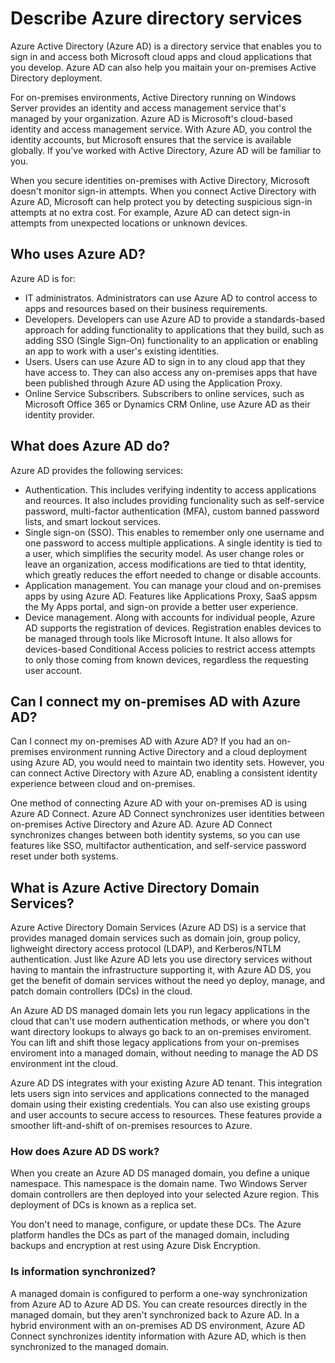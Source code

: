 
# Describe Azure directory services

Azure Active Directory (Azure AD) is a directory service that enables you to sign in and access both Microsoft cloud apps and cloud applications that you develop. Azure AD can also help you maitain your on-premises Active Directory deployment. 

For on-premises environments, Active Directory running on Windows Server provides an identity and access management service that's managed by your organization. Azure AD is Microsoft's cloud-based identity and access management service. With Azure AD, you control the identity accounts, but Microsoft ensures that the service is available globally. If you've worked with Active Directory, Azure AD will be familiar to you.

When you secure identities on-premises with Active Directory, Microsoft doesn't monitor sign-in attempts. When you connect Active Directory with Azure AD, Microsoft can help protect you by detecting suspicious sign-in attempts at no extra cost. For example, Azure AD can detect sign-in attempts from unexpected locations or unknown devices.

## Who uses Azure AD?
Azure AD is for:
* IT administratos. Administrators can use Azure AD to control access to apps and resources based on their business requirements. 
* Developers. Developers can use Azure AD to provide a standards-based approach for adding functionality to applications that they build, such as adding SSO (Single Sign-On) functionality to an application or enabling an app to work with a user's existing identities.
* Users. Users can use Azure AD to sign in to any cloud app that they have access to. They can also access any on-premises apps that have been published through Azure AD using the Application Proxy.
* Online Service Subscribers. Subscribers to online services, such as Microsoft Office 365 or Dynamics CRM Online, use Azure AD as their identity provider.

## What does Azure AD do?

Azure AD provides the following services:
* Authentication. This includes verifying indentity to access applications and reources. It also includes providing funcionality such as self-service password, multi-factor authentication (MFA), custom banned password lists, and smart lockout services.
* Single sign-on (SSO). This enables to remember only one username and one password to access multiple applications. A single identity is tied to a user, which simplifies the security model. As user change roles or leave an organization, access modifications are tied to thtat identity, which greatly reduces the effort needed to change or disable accounts.
* Application management. You can manage your cloud and on-premises apps by using Azure AD. Features like Applications Proxy, SaaS appsm the My Apps portal, and sign-on provide a better user experience.
* Device management. Along with accounts for individual people, Azure AD supports the registration of devices. Registration enables devices to be managed through tools like Microsoft Intune. It also allows for devices-based Conditional Access policies to restrict access attempts to only those coming from known devices, regardless the requesting user account.

## Can I connect my on-premises AD with Azure AD?

Can I connect my on-premises AD with Azure AD?
If you had an on-premises environment running Active Directory and a cloud deployment using Azure AD, you would need to maintain two identity sets. However, you can connect Active Directory with Azure AD, enabling a consistent identity experience between cloud and on-premises.

One method of connecting Azure AD with your on-premises AD is using Azure AD Connect. Azure AD Connect synchronizes user identities between on-premises Active Directory and Azure AD. Azure AD Connect synchronizes changes between both identity systems, so you can use features like SSO, multifactor authentication, and self-service password reset under both systems.

## What is Azure Active Directory Domain Services?

Azure Active Directory Domain Services (Azure AD DS) is a service that provides managed domain services such as domain join, group policy, lighweight directory access protocol (LDAP), and Kerberos/NTLM authentication. Just like Azure AD lets you use directory services without having to mantain the infrastructure supporting it, with Azure AD DS, you get the benefit of domain services without the need yo deploy, manage, and patch domain controllers (DCs) in the cloud.

An Azure AD DS managed domain lets you run legacy applications in the cloud that can't use modern authentication methods, or where you don't want directory lookups to always go back to an on-premises enviroment. You can lift and shift those legacy applications from your on-premises enviroment into a managed domain, without needing to manage the AD DS environment int the cloud.

Azure AD DS integrates with your existing Azure AD tenant. This integration lets users sign into services and applications connected to the managed domain using their existing credentials. You can also use existing groups and user accounts to secure access to resources. These features provide a smoother lift-and-shift of on-premises resources to Azure.

### How does Azure AD DS work?

When you create an Azure AD DS managed domain, you define a unique namespace. This namespace is the domain name. Two Windows Server domain controllers are then deployed into your selected Azure region. This deployment of DCs is known as a replica set.

You don't need to manage, configure, or update these DCs. The Azure platform handles the DCs as part of the managed domain, including backups and encryption at rest using Azure Disk Encryption.

### Is information synchronized?

A managed domain is configured to perform a one-way synchronization from Azure AD to Azure AD DS. You can create resources directly in the managed domain, but they aren't synchronized back to Azure AD. In a hybrid environment with an on-premises AD DS environment, Azure AD Connect synchronizes identity information with Azure AD, which is then synchronized to the managed domain.

